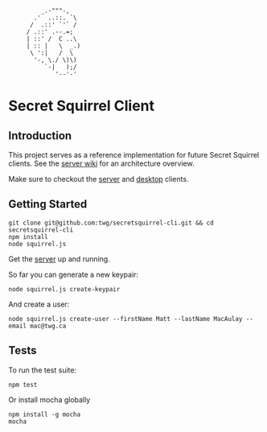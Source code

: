 ```
         _.-"""-,
       .'  ..::. `\
      /  .::' `'` /
     / .::' .--.=;
     | ::' /  C ..\
     | :: |   \  _.)
      \ ':|   /  \
       '-, \./ \)\)
          `-|   );/
             '--'-'
```

# Secret Squirrel Client

## Introduction

This project serves as a reference implementation for future Secret Squirrel clients. See the [server wiki](https://github.com/twg/secretsquirrel-server/wiki) for an architecture overview.

Make sure to checkout the [server](https://github.com/twg/secretsquirrel-server) and [desktop](https://github.com/twg/secretsquirrel-desktop) clients.

## Getting Started

```
git clone git@github.com:twg/secretsquirrel-cli.git && cd secretsquirrel-cli
npm install
node squirrel.js
```

Get the [server](https://github.com/twg/secretsquirrel-server) up and running.

So far you can generate a new keypair:

`node squirrel.js create-keypair`

And create a user:

`node squirrel.js create-user --firstName Matt --lastName MacAulay --email mac@twg.ca`


## Tests

To run the test suite:

`npm test`

Or install mocha globally

```
npm install -g mocha
mocha
```
